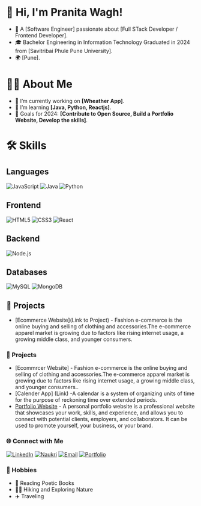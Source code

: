 # 👋 Hi, I'm Pranita Wagh!
- 🌟 A [Software Engineer] passionate about [Full STack Developer / Frontend Developer].
- 🎓 Bachelor Engineering in Information Technology Graduated in 2024 from [Savitribai Phule Pune University].
- 🌍 [Pune].

# 👨‍💻 About Me
- 🔭 I’m currently working on **[Wheather App]**.
- 🌱 I’m learning **[Java, Python, Reactjs]**.
- 🎯 Goals for 2024: **[Contribute to Open Source, Build a Portfolio Website, Develop the skills]**.

# 🛠️ Skills
## Languages
![JavaScript](https://img.icons8.com/color/48/000000/javascript.png)
![Java](https://img.icons8.com/color/48/000000/java-coffee-cup-logo.png)
![Python](https://img.icons8.com/color/48/000000/python.png)

## Frontend
![HTML5](https://img.icons8.com/color/48/000000/html-5--v1.png)
![CSS3](https://img.icons8.com/color/48/000000/css3.png)
![React](https://img.icons8.com/color/48/000000/react-native.png)

## Backend
![Node.js](https://img.icons8.com/color/48/000000/nodejs.png)

## Databases
![MySQL](https://img.icons8.com/color/48/000000/mysql-logo.png)
![MongoDB](https://img.icons8.com/color/48/000000/mongodb.png)

## 🚀 Projects
- [Ecommerce Website](Link to Project) - Fashion e-commerce is the online buying and selling of clothing and accessories.The e-commerce apparel market is growing due to factors like rising internet usage, a growing middle class, and younger consumers.
### 🚀 Projects
- [Ecommrcer Website] - Fashion e-commerce is the online buying and selling of clothing and accessories.The e-commerce apparel market is growing due to factors like rising internet usage, a growing middle class, and younger consumers..
- [Calender App] (Link) -A calendar is a system of organizing units of time for the purpose of reckoning time over extended periods.
- [Portfolio Website](Link) - A personal portfolio website is a professional website that showcases your work, skills, and experience, and allows you to connect with potential clients, employers, and collaborators. It can be used to promote yourself, your business, or your brand. 

### 🌐 Connect with Me
[![LinkedIn](https://img.shields.io/badge/LinkedIn-%230077B5.svg?style=for-the-badge&logo=linkedin&logoColor=white)](https://www.linkedin.com/in/pranita-wagh-273a5b225/)
[![Naukri](https://img.shields.io/badge/Naukri-%2300A3E4.svg?style=for-the-badge&logo=naukri&logoColor=white)](https://www.naukri.com/mnjuser/profil)
[![Email](https://img.shields.io/badge/Email-D14836?style=for-the-badge&logo=gmail&logoColor=white)](mailto:your-email@example.com)
[![Portfolio](https://img.shields.io/badge/Portfolio-%23000000.svg?style=for-the-badge&logo=firefox&logoColor=white)](https://your-portfolio.com)

### 🎨 Hobbies
- 📖 Reading Poetic Books
- 🧗‍♂️ Hiking and Exploring Nature
- ✈️ Traveling


